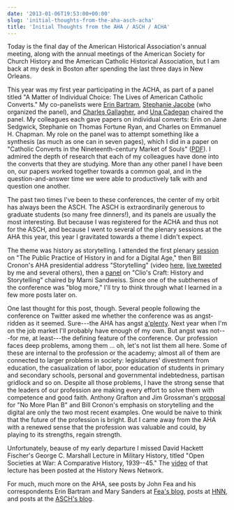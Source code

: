 ```yaml
---
date: '2013-01-06T19:53:00+00:00'
slug: 'initial-thoughts-from-the-aha-asch-acha'
title: 'Initial Thoughts from the AHA / ASCH / ACHA'
---
```


Today is the final day of the American Historical Association's annual meeting, along with the annual meetings of the American Society for Church History and the American Catholic Historical Association, but I am back at my desk in Boston after spending the last three days in New Orleans.

This year was my first year participating in the ACHA, as part of a panel titled "A Matter of Individual Choice: The Lives of American Catholic Converts." My co-panelists were [Erin Bartram](http://history.uconn.edu/graduate/bartram.php), [Stephanie Jacobe](http://american.academia.edu/StephanieJacobe) (who organized the panel), and [Charles Gallagher](http://www.bc.edu/schools/cas/history//faculty/alphabetical/gallagher_charles.html), and [Una Cadegan](http://www.udayton.edu/directory/artssciences/history/cadegan_una.php) chaired the panel. My colleagues each gave papers on individual converts: Erin on Jane Sedgwick, Stephanie on Thomas Fortune Ryan, and Charles on Emmanuel H. Chapman. My role on the panel was to attempt something like a synthesis (as much as one can in seven pages), which I did in a paper on "Catholic Converts in the Nineteenth-century Market of Souls" ([PDF](//files.lincolnmullen.com/downloads/docs/Mullen.acha.2013.md.pdf)). I admired the depth of research that each of my colleagues have done into the converts that they are studying. More than any other panel I have been on, our papers worked together towards a common goal, and in the question-and-answer time we were able to productively talk with and question one another.

The past two times I've been to these conferences, the center of my orbit has always been the ASCH. The ASCH is extraordinarily generous to graduate students (so many free dinners!), and its panels are usually the most interesting. But because I was registered for the ACHA and thus not for the ASCH, and because I went to several of the plenary sessions at the AHA this year, this year I gravitated towards a theme I didn't expect.

The theme was history as storytelling. I attended the first plenary [session](http://aha.confex.com/aha/2013/webprogram/Session9319.html) on "The Public Practice of History in and for a Digital Age," then Bill Cronon's AHA presidential address "Storytelling" (video [here](http://hnn.us/videos/149965.html), [live tweeted](http://thebroadside.org/tw-archives/aha2013.php) by me and several others), then a [panel](http://aha.confex.com/aha/2013/webprogram/Session9310.html) on "Clio's Craft: History and Storytelling" chaired by Marni Sandweiss. Since one of the subthemes of the conference was "blog more," I'll try to think through what I learned in a few more posts later on.

One last thought for this post, though. Several people following the conference on Twitter asked me whether the conference was as angst-ridden as it seemed. Sure---the AHA has angst [a'plenty](http://www.beacondrivein.com/). Next year when I'm on the job market I'll probably have enough of my own. But angst was not---for me, at least---the defining feature of the conference. Our profession faces deep problems, among them ... oh, let's not list them all here. Some of these are internal to the profession or the academy; almost all of them are connected to larger problems in society: legislatures' divestment from education, the casualization of labor, poor education of students in primary and secondary schools, personal and governmental indebtedness, partisan gridlock and so on. Despite all those problems, I have the strong sense that the leaders of our profession are making every effort to solve them with competence and good faith. Anthony Grafton and Jim Grossman's [proposal](http://www.historians.org/perspectives/issues/2011/1110/1110pre1.cfm) for "No More Plan B" and Bill Cronon's emphasis on storytelling and the digital are only the two most recent examples. One would be naive to think that the future of the profession is bright. But I came away from the AHA with a renewed sense that the profession was valuable and could, by playing to its strengths, regain strength.

Unfortunately, beause of my early departure I missed David Hackett Fischer's George C. Marshall Lecture in Military History, titled "Open Societies at War: A Comparative History, 1939--45." The [video](http://hnn.us/videos/149967.html) of that lecture has been posted at the History News Network.

For much, much more on the AHA, see posts by John Fea and his correspondents Erin Bartram and Mary Sanders at [Fea's blog](http://www.philipvickersfithian.com/search/label/AHA-New%20Orleans), posts at [HNN](http://hnn.us/articles/highlights-2013-annual-meeting-american-historical-association), and posts at the [ASCH's blog](http://www.churchhistory.org/blogs/blog/tag/winter-2013-meeting/).
